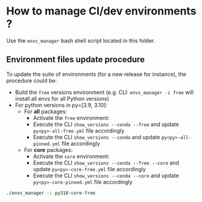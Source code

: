 
# How to manage CI/dev environments ?

Use the ``envs_manager`` bash shell script located in this folder.

## Environment files update procedure

To update the suite of environments (for a new release for instance), the procedure could be:

- Build the ``free`` versions environment (e.g. CLI: ``envs_manager -i free`` will install all envs for all Python versions)
- For python versions in py=[3.9, 3.10]:
  - For **all** packages:
    - Activate the ``free`` environment: 
    - Execute the CLI ``show_versions --conda --free`` and update ``py<py>-all-free.yml`` file accordingly
    - Execute the CLI ``show_versions --conda`` and update ``py<py>-all-pinned.yml`` file accordingly
  - For **core** packages:
    - Activate the ``core`` environment: 
    - Execute the CLI ``show_versions --conda --free --core`` and update ``py<py>-core-free.yml`` file accordingly
    - Execute the CLI ``show_versions --conda --core`` and update ``py<py>-core-pinned.yml`` file accordingly

```bash
./envs_manager -i py310-core-free
```
